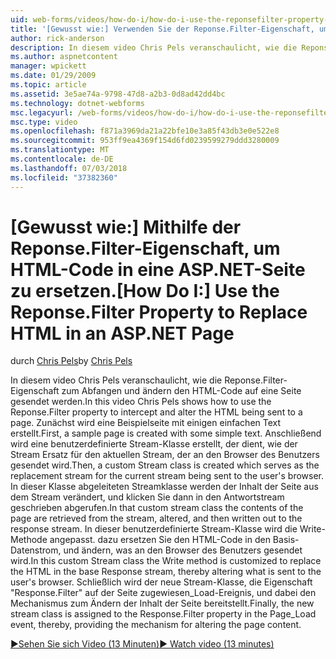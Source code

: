```yaml
---
uid: web-forms/videos/how-do-i/how-do-i-use-the-reponsefilter-property-to-replace-html-in-an-aspnet-page
title: '[Gewusst wie:] Verwenden Sie der Reponse.Filter-Eigenschaft, um HTML-Code in eine ASP.NET-Seite ersetzen | Microsoft-Dokumentation'
author: rick-anderson
description: In diesem video Chris Pels veranschaulicht, wie die Reponse.Filter-Eigenschaft zum Abfangen und ändern den HTML-Code auf eine Seite gesendet werden. Zuerst wird eine Beispielseite w erstellt...
ms.author: aspnetcontent
manager: wpickett
ms.date: 01/29/2009
ms.topic: article
ms.assetid: 3e5ae74a-9798-47d8-a2b3-0d8ad42dd4bc
ms.technology: dotnet-webforms
msc.legacyurl: /web-forms/videos/how-do-i/how-do-i-use-the-reponsefilter-property-to-replace-html-in-an-aspnet-page
msc.type: video
ms.openlocfilehash: f871a3969da21a22bfe10e3a85f43db3e0e522e8
ms.sourcegitcommit: 953ff9ea4369f154d6fd0239599279ddd3280009
ms.translationtype: MT
ms.contentlocale: de-DE
ms.lasthandoff: 07/03/2018
ms.locfileid: "37382360"
---
```

<a name="how-do-i-use-the-reponsefilter-property-to-replace-html-in-an-aspnet-page"></a><span data-ttu-id="24f5a-104">[Gewusst wie:] Mithilfe der Reponse.Filter-Eigenschaft, um HTML-Code in eine ASP.NET-Seite zu ersetzen.</span><span class="sxs-lookup"><span data-stu-id="24f5a-104">[How Do I:] Use the Reponse.Filter Property to Replace HTML in an ASP.NET Page</span></span>
====================
<span data-ttu-id="24f5a-105">durch [Chris Pels](https://twitter.com/chrispels)</span><span class="sxs-lookup"><span data-stu-id="24f5a-105">by [Chris Pels](https://twitter.com/chrispels)</span></span>

<span data-ttu-id="24f5a-106">In diesem video Chris Pels veranschaulicht, wie die Reponse.Filter-Eigenschaft zum Abfangen und ändern den HTML-Code auf eine Seite gesendet werden.</span><span class="sxs-lookup"><span data-stu-id="24f5a-106">In this video Chris Pels shows how to use the Reponse.Filter property to intercept and alter the HTML being sent to a page.</span></span> <span data-ttu-id="24f5a-107">Zunächst wird eine Beispielseite mit einigen einfachen Text erstellt.</span><span class="sxs-lookup"><span data-stu-id="24f5a-107">First, a sample page is created with some simple text.</span></span> <span data-ttu-id="24f5a-108">Anschließend wird eine benutzerdefinierte Stream-Klasse erstellt, der dient, wie der Stream Ersatz für den aktuellen Stream, der an den Browser des Benutzers gesendet wird.</span><span class="sxs-lookup"><span data-stu-id="24f5a-108">Then, a custom Stream class is created which serves as the replacement stream for the current stream being sent to the user's browser.</span></span> <span data-ttu-id="24f5a-109">In dieser Klasse abgeleiteten Streamklasse werden der Inhalt der Seite aus dem Stream verändert, und klicken Sie dann in den Antwortstream geschrieben abgerufen.</span><span class="sxs-lookup"><span data-stu-id="24f5a-109">In that custom stream class the contents of the page are retrieved from the stream, altered, and then written out to the response stream.</span></span> <span data-ttu-id="24f5a-110">In dieser benutzerdefinierte Stream-Klasse wird die Write-Methode angepasst. dazu ersetzen Sie den HTML-Code in den Basis-Datenstrom, und ändern, was an den Browser des Benutzers gesendet wird.</span><span class="sxs-lookup"><span data-stu-id="24f5a-110">In this custom Stream class the Write method is customized to replace the HTML in the base Response stream, thereby altering what is sent to the user's browser.</span></span> <span data-ttu-id="24f5a-111">Schließlich wird der neue Stream-Klasse, die Eigenschaft "Response.Filter" auf der Seite zugewiesen\_Load-Ereignis, und dabei den Mechanismus zum Ändern der Inhalt der Seite bereitstellt.</span><span class="sxs-lookup"><span data-stu-id="24f5a-111">Finally, the new stream class is assigned to the Response.Filter property in the Page\_Load event, thereby, providing the mechanism for altering the page content.</span></span>

[<span data-ttu-id="24f5a-112">&#9654;Sehen Sie sich Video (13 Minuten)</span><span class="sxs-lookup"><span data-stu-id="24f5a-112">&#9654; Watch video (13 minutes)</span></span>](https://channel9.msdn.com/Blogs/ASP-NET-Site-Videos/how-do-i-use-the-reponsefilter-property-to-replace-html-in-an-aspnet-page)
